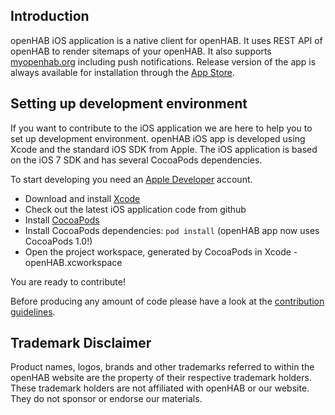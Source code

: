 ## Introduction

openHAB iOS application is a native client for openHAB. It uses REST API of openHAB to render
sitemaps of your openHAB. It also supports [myopenhab.org](https://myopenhab.org) including push notifications.
Release version of the app is always available for installation through the
[App Store](https://itunes.apple.com/us/app/openhab/id492054521?ls=1&mt=8).

## Setting up development environment

If you want to contribute to the iOS application we are here to help you to set up
development environment. openHAB iOS app is developed using Xcode and the standard iOS SDK from Apple.
The iOS application is based on the iOS 7 SDK and has several CocoaPods dependencies.

To start developing you need an [Apple Developer](https://developer.apple.com/devcenter/ios/index.action) account.

- Download and install [Xcode](https://developer.apple.com/xcode/downloads/)
- Check out the latest iOS application code from github
- Install [CocoaPods](http://cocoapods.org/)
- Install CocoaPods dependencies: `pod install` (openHAB app now uses CocoaPods 1.0!)
- Open the project workspace, generated by CocoaPods in Xcode - openHAB.xcworkspace

You are ready to contribute!

Before producing any amount of code please have a look at the [contribution guidelines](https://github.com/openhab/openhab.ios/blob/master/CONTRIBUTING.md).

## Trademark Disclaimer

Product names, logos, brands and other trademarks referred to within the openHAB website are the
property of their respective trademark holders. These trademark holders are not affiliated with
openHAB or our website. They do not sponsor or endorse our materials.
